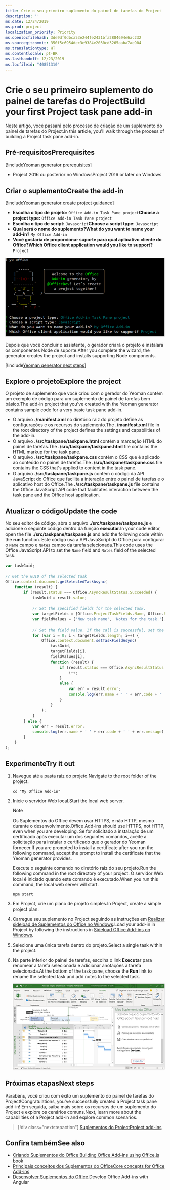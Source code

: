 ```yaml
---
title: Crie o seu primeiro suplemento do painel de tarefas do Project
description: ''
ms.date: 12/24/2019
ms.prod: project
localization_priority: Priority
ms.openlocfilehash: 3de9df0dbca53e244fe2431bfa2884694e6ac232
ms.sourcegitcommit: 350f5c6954dec3e9384e2030cd3265aaba7ae904
ms.translationtype: HT
ms.contentlocale: pt-BR
ms.lasthandoff: 12/23/2019
ms.locfileid: "40851310"
---
```

# <a name="build-your-first-project-task-pane-add-in"></a><span data-ttu-id="0ab03-102">Crie o seu primeiro suplemento do painel de tarefas do Project</span><span class="sxs-lookup"><span data-stu-id="0ab03-102">Build your first Project task pane add-in</span></span>

<span data-ttu-id="0ab03-103">Neste artigo, você passará pelo processo de criação de um suplemento do painel de tarefas do Project.</span><span class="sxs-lookup"><span data-stu-id="0ab03-103">In this article, you'll walk through the process of building a Project task pane add-in.</span></span>

## <a name="prerequisites"></a><span data-ttu-id="0ab03-104">Pré-requisitos</span><span class="sxs-lookup"><span data-stu-id="0ab03-104">Prerequisites</span></span>

[!include[Yeoman generator prerequisites](../includes/quickstart-yo-prerequisites.md)]

- <span data-ttu-id="0ab03-105">Project 2016 ou posterior no Windows</span><span class="sxs-lookup"><span data-stu-id="0ab03-105">Project 2016 or later on Windows</span></span>

## <a name="create-the-add-in"></a><span data-ttu-id="0ab03-106">Criar o suplemento</span><span class="sxs-lookup"><span data-stu-id="0ab03-106">Create the add-in</span></span>

[!include[Yeoman generator create project guidance](../includes/yo-office-command-guidance.md)]

- <span data-ttu-id="0ab03-107">**Escolha o tipo de projeto:** `Office Add-in Task Pane project`</span><span class="sxs-lookup"><span data-stu-id="0ab03-107">**Choose a project type:** `Office Add-in Task Pane project`</span></span>
- <span data-ttu-id="0ab03-108">**Escolha o tipo de script:** `Javascript`</span><span class="sxs-lookup"><span data-stu-id="0ab03-108">**Choose a script type:** `Javascript`</span></span>
- <span data-ttu-id="0ab03-109">**Qual será o nome do suplemento?**</span><span class="sxs-lookup"><span data-stu-id="0ab03-109">**What do you want to name your add-in?**</span></span> `My Office Add-in`
- <span data-ttu-id="0ab03-110">**Você gostaria de proporcionar suporte para qual aplicativo cliente do Office?**</span><span class="sxs-lookup"><span data-stu-id="0ab03-110">**Which Office client application would you like to support?**</span></span> `Project`

![Uma captura de tela dos prompts e respostas do gerador Yeoman](../images/yo-office-project.png)

<span data-ttu-id="0ab03-112">Depois que você concluir o assistente, o gerador criará o projeto e instalará os componentes Node de suporte.</span><span class="sxs-lookup"><span data-stu-id="0ab03-112">After you complete the wizard, the generator creates the project and installs supporting Node components.</span></span>

[!include[Yeoman generator next steps](../includes/yo-office-next-steps.md)]

## <a name="explore-the-project"></a><span data-ttu-id="0ab03-113">Explore o projeto</span><span class="sxs-lookup"><span data-stu-id="0ab03-113">Explore the project</span></span>

<span data-ttu-id="0ab03-114">O projeto de suplemento que você criou com o gerador do Yeoman contém um exemplo de código para um suplemento de painel de tarefas bem básico.</span><span class="sxs-lookup"><span data-stu-id="0ab03-114">The add-in project that you've created with the Yeoman generator contains sample code for a very basic task pane add-in.</span></span> 

- <span data-ttu-id="0ab03-115">O arquivo **./manifest.xml** no diretório raiz do projeto define as configurações e os recursos do suplemento.</span><span class="sxs-lookup"><span data-stu-id="0ab03-115">The **./manifest.xml** file in the root directory of the project defines the settings and capabilities of the add-in.</span></span>
- <span data-ttu-id="0ab03-116">O arquivo **./src/taskpane/taskpane.html** contém a marcação HTML do painel de tarefas.</span><span class="sxs-lookup"><span data-stu-id="0ab03-116">The **./src/taskpane/taskpane.html** file contains the HTML markup for the task pane.</span></span>
- <span data-ttu-id="0ab03-117">O arquivo **./src/taskpane/taskpane.css** contém o CSS que é aplicado ao conteúdo no painel de tarefas.</span><span class="sxs-lookup"><span data-stu-id="0ab03-117">The **./src/taskpane/taskpane.css** file contains the CSS that's applied to content in the task pane.</span></span>
- <span data-ttu-id="0ab03-118">O arquivo **./src/taskpane/taskpane.js** contém o código da API JavaScript do Office que facilita a interação entre o painel de tarefas e o aplicativo host do Office.</span><span class="sxs-lookup"><span data-stu-id="0ab03-118">The **./src/taskpane/taskpane.js** file contains the Office JavaScript API code that facilitates interaction between the task pane and the Office host application.</span></span>

## <a name="update-the-code"></a><span data-ttu-id="0ab03-119">Atualizar o código</span><span class="sxs-lookup"><span data-stu-id="0ab03-119">Update the code</span></span>

<span data-ttu-id="0ab03-120">No seu editor de código, abra o arquivo **./src/taskpane/taskpane.js** e adicione o seguinte código dentro da função **executar**.</span><span class="sxs-lookup"><span data-stu-id="0ab03-120">In your code editor, open the file **./src/taskpane/taskpane.js** and add the following code within the **run** function.</span></span> <span data-ttu-id="0ab03-121">Este código usa a API JavaScript do Office para configurar o `Name` campo e `Notes` campo da tarefa selecionada.</span><span class="sxs-lookup"><span data-stu-id="0ab03-121">This code uses the Office JavaScript API to set the `Name` field and `Notes` field of the selected task.</span></span>

```js
var taskGuid;

// Get the GUID of the selected task
Office.context.document.getSelectedTaskAsync(
    function (result) {
        if (result.status === Office.AsyncResultStatus.Succeeded) {
            taskGuid = result.value;

            // Set the specified fields for the selected task.
            var targetFields = [Office.ProjectTaskFields.Name, Office.ProjectTaskFields.Notes];
            var fieldValues = ['New task name', 'Notes for the task.'];

            // Set the field value. If the call is successful, set the next field.
            for (var i = 0; i < targetFields.length; i++) {
                Office.context.document.setTaskFieldAsync(
                    taskGuid,
                    targetFields[i],
                    fieldValues[i],
                    function (result) {
                        if (result.status === Office.AsyncResultStatus.Succeeded) {
                            i++;
                        }
                        else {
                            var err = result.error;
                            console.log(err.name + ' ' + err.code + ' ' + err.message);
                        }
                    }
                );
            }
        } else {
            var err = result.error;
            console.log(err.name + ' ' + err.code + ' ' + err.message);
        }
    }
);
```

## <a name="try-it-out"></a><span data-ttu-id="0ab03-122">Experimente</span><span class="sxs-lookup"><span data-stu-id="0ab03-122">Try it out</span></span>

1. <span data-ttu-id="0ab03-123">Navegue até a pasta raiz do projeto.</span><span class="sxs-lookup"><span data-stu-id="0ab03-123">Navigate to the root folder of the project.</span></span>

    ```command&nbsp;line
    cd "My Office Add-in"
    ```

2. <span data-ttu-id="0ab03-124">Inicie o servidor Web local.</span><span class="sxs-lookup"><span data-stu-id="0ab03-124">Start the local web server.</span></span>

    > [!NOTE]
    > <span data-ttu-id="0ab03-125">Os Suplementos do Office devem usar HTTPS, e não HTTP, mesmo durante o desenvolvimento.</span><span class="sxs-lookup"><span data-stu-id="0ab03-125">Office Add-ins should use HTTPS, not HTTP, even when you are developing.</span></span> <span data-ttu-id="0ab03-126">Se for solicitado a instalação de um certificado após executar um dos seguintes comandos, aceite a solicitação para instalar o certificado que o gerador do Yeoman fornecer.</span><span class="sxs-lookup"><span data-stu-id="0ab03-126">If you are prompted to install a certificate after you run the following command, accept the prompt to install the certificate that the Yeoman generator provides.</span></span>

    <span data-ttu-id="0ab03-127">Execute o seguinte comando no diretório raiz do seu projeto.</span><span class="sxs-lookup"><span data-stu-id="0ab03-127">Run the following command in the root directory of your project.</span></span> <span data-ttu-id="0ab03-128">O servidor Web local é iniciado quando este comando é executado.</span><span class="sxs-lookup"><span data-stu-id="0ab03-128">When you run this command, the local web server will start.</span></span>

    ```command&nbsp;line
    npm start
    ```

3. <span data-ttu-id="0ab03-129">Em Project, crie um plano de projeto simples.</span><span class="sxs-lookup"><span data-stu-id="0ab03-129">In Project, create a simple project plan.</span></span>

4. <span data-ttu-id="0ab03-130">Carregue seu suplemento no Project seguindo as instruções em [Realizar sideload de Suplementos do Office no Windows](../testing/create-a-network-shared-folder-catalog-for-task-pane-and-content-add-ins.md).</span><span class="sxs-lookup"><span data-stu-id="0ab03-130">Load your add-in in Project by following the instructions in [Sideload Office Add-ins on Windows](../testing/create-a-network-shared-folder-catalog-for-task-pane-and-content-add-ins.md).</span></span>

5. <span data-ttu-id="0ab03-131">Selecione uma única tarefa dentro do projeto.</span><span class="sxs-lookup"><span data-stu-id="0ab03-131">Select a single task within the project.</span></span>

6. <span data-ttu-id="0ab03-132">Na parte inferior do painel de tarefas, escolha o link **Executar** para renomear a tarefa selecionada e adicionar anotações à tarefa selecionada.</span><span class="sxs-lookup"><span data-stu-id="0ab03-132">At the bottom of the task pane, choose the **Run** link to rename the selected task and add notes to the selected task.</span></span>

    ![Captura de tela do aplicativo Project com o suplemento do painel de tarefas carregado](../images/project-quickstart-addin-1.png)

## <a name="next-steps"></a><span data-ttu-id="0ab03-134">Próximas etapas</span><span class="sxs-lookup"><span data-stu-id="0ab03-134">Next steps</span></span>

<span data-ttu-id="0ab03-135">Parabéns, você criou com êxito um suplemento do painel de tarefas do Project!</span><span class="sxs-lookup"><span data-stu-id="0ab03-135">Congratulations, you've successfully created a Project task pane add-in!</span></span> <span data-ttu-id="0ab03-136">Em seguida, saiba mais sobre os recursos de um suplemento do Project e explore os cenários comuns.</span><span class="sxs-lookup"><span data-stu-id="0ab03-136">Next, learn more about the capabilities of a Project add-in and explore common scenarios.</span></span>

> [!div class="nextstepaction"]
> [<span data-ttu-id="0ab03-137">Suplementos do Project</span><span class="sxs-lookup"><span data-stu-id="0ab03-137">Project add-ins</span></span>](../project/project-add-ins.md)

## <a name="see-also"></a><span data-ttu-id="0ab03-138">Confira também</span><span class="sxs-lookup"><span data-stu-id="0ab03-138">See also</span></span>

- [<span data-ttu-id="0ab03-139">Criando Suplementos do Office </span><span class="sxs-lookup"><span data-stu-id="0ab03-139">Building Office Add-ins using Office.js book</span></span>](../overview/office-add-ins-fundamentals.md)
- [<span data-ttu-id="0ab03-140">Principais conceitos dos Suplementos do Office</span><span class="sxs-lookup"><span data-stu-id="0ab03-140">Core concepts for Office Add-ins</span></span>](../overview/core-concepts-office-add-ins.md)
- <span data-ttu-id="0ab03-141">[Desenvolver Suplementos do Office ](../develop/develop-overview.md)</span><span class="sxs-lookup"><span data-stu-id="0ab03-141">[](../develop/develop-overview.md)Develop Office Add-ins with Angular</span></span>
